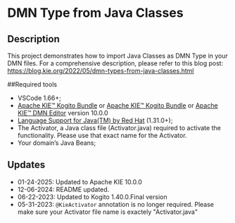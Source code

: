# DMN Type from Java Classes

## Description
This project demonstrates how to import Java Classes as DMN Type in your DMN files.
For a comprehensive description, please refer to this blog post: https://blog.kie.org/2022/05/dmn-types-from-java-classes.html

##Required tools
- VSCode 1.66+;
- [Apache KIE™ Kogito Bundle](https://marketplace.visualstudio.com/items?itemName=kie-group.vscode-extension-kogito-bundle) or [Apache KIE™ Kogito Bundle](https://marketplace.visualstudio.com/items?itemName=kie-group.vscode-extension-kie-ba-bundle) or [Apache KIE™ DMN Editor](https://marketplace.visualstudio.com/items?itemName=kie-group.dmn-vscode-extension) version 10.0.0
- [Language Support for Java(TM) by Red Hat](https://marketplace.visualstudio.com/items?itemName=redhat.java) (1.31.0+);
- The Activator, a Java class file (Activator.java) required to activate the functionality. Please use that exact name for the Activator.
- Your domain’s Java Beans;

## Updates
- 01-24-2025: Updated to Apache KIE 10.0.0
- 12-06-2024: README updated.
- 06-22-2023: Updated to Kogito 1.40.0.Final version
- 05-31-2023: `@KieActivator` annotation is no longer required. Please make sure your Activator file name is exactely "Activator.java"